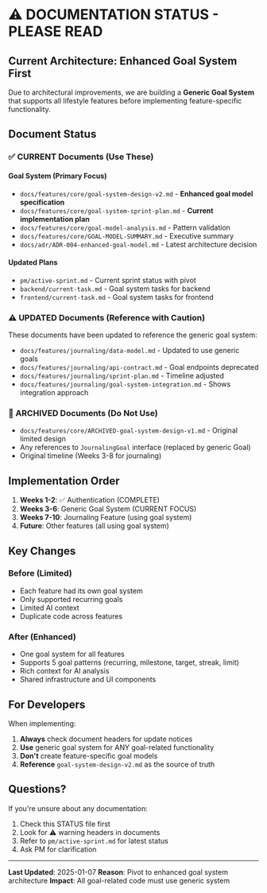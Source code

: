 # ⚠️ DOCUMENTATION STATUS - PLEASE READ

## Current Architecture: Enhanced Goal System First

Due to architectural improvements, we are building a **Generic Goal System** that supports all lifestyle features before implementing feature-specific functionality.

## Document Status

### ✅ CURRENT Documents (Use These)

#### Goal System (Primary Focus)
- `docs/features/core/goal-system-design-v2.md` - **Enhanced goal model specification**
- `docs/features/core/goal-system-sprint-plan.md` - **Current implementation plan**
- `docs/features/core/goal-model-analysis.md` - Pattern validation
- `docs/features/core/GOAL-MODEL-SUMMARY.md` - Executive summary
- `docs/adr/ADR-004-enhanced-goal-model.md` - Latest architecture decision

#### Updated Plans
- `pm/active-sprint.md` - Current sprint status with pivot
- `backend/current-task.md` - Goal system tasks for backend
- `frontend/current-task.md` - Goal system tasks for frontend

### ⚠️ UPDATED Documents (Reference with Caution)

These documents have been updated to reference the generic goal system:
- `docs/features/journaling/data-model.md` - Updated to use generic goals
- `docs/features/journaling/api-contract.md` - Goal endpoints deprecated
- `docs/features/journaling/sprint-plan.md` - Timeline adjusted
- `docs/features/journaling/goal-system-integration.md` - Shows integration approach

### 🚫 ARCHIVED Documents (Do Not Use)

- `docs/features/core/ARCHIVED-goal-system-design-v1.md` - Original limited design
- Any references to `JournalingGoal` interface (replaced by generic Goal)
- Original timeline (Weeks 3-8 for journaling)

## Implementation Order

1. **Weeks 1-2**: ✅ Authentication (COMPLETE)
2. **Weeks 3-6**: Generic Goal System (CURRENT FOCUS)
3. **Weeks 7-10**: Journaling Feature (using goal system)
4. **Future**: Other features (all using goal system)

## Key Changes

### Before (Limited)
- Each feature had its own goal system
- Only supported recurring goals
- Limited AI context
- Duplicate code across features

### After (Enhanced)
- One goal system for all features
- Supports 5 goal patterns (recurring, milestone, target, streak, limit)
- Rich context for AI analysis
- Shared infrastructure and UI components

## For Developers

When implementing:
1. **Always** check document headers for update notices
2. **Use** generic goal system for ANY goal-related functionality
3. **Don't** create feature-specific goal models
4. **Reference** `goal-system-design-v2.md` as the source of truth

## Questions?

If you're unsure about any documentation:
1. Check this STATUS file first
2. Look for ⚠️ warning headers in documents
3. Refer to `pm/active-sprint.md` for latest status
4. Ask PM for clarification

---

**Last Updated**: 2025-01-07
**Reason**: Pivot to enhanced goal system architecture
**Impact**: All goal-related code must use generic system